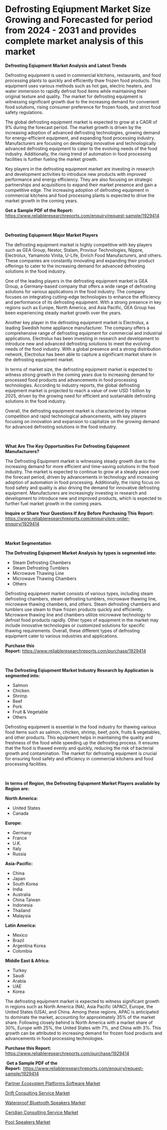 <p><h1>Defrosting Eqiupment Market Size Growing and Forecasted for period from 2024 - 2031 and provides complete market analysis of this market</h1></p><p><strong>Defrosting Eqiupment Market Analysis and Latest Trends</strong></p>
<p><p>Defrosting equipment is used in commercial kitchens, restaurants, and food processing plants to quickly and efficiently thaw frozen food products. This equipment uses various methods such as hot gas, electric heaters, and water immersion to rapidly defrost food items while maintaining their original texture and quality. The market for defrosting equipment is witnessing significant growth due to the increasing demand for convenient food solutions, rising consumer preference for frozen foods, and strict food safety regulations.</p><p>The global defrosting equipment market is expected to grow at a CAGR of 9% during the forecast period. The market growth is driven by the increasing adoption of advanced defrosting technologies, growing demand for energy-efficient equipment, and expanding food processing industry. Manufacturers are focusing on developing innovative and technologically advanced defrosting equipment to cater to the evolving needs of the food industry. Additionally, the rising trend of automation in food processing facilities is further fueling the market growth.</p><p>Key players in the defrosting equipment market are investing in research and development activities to introduce new products with improved performance and energy efficiency. They are also focusing on strategic partnerships and acquisitions to expand their market presence and gain a competitive edge. The increasing adoption of defrosting equipment in commercial kitchens and food processing plants is expected to drive the market growth in the coming years.</p></p>
<p><strong>Get a Sample PDF of the Report:&nbsp;</strong> <a href="https://www.reliableresearchreports.com/enquiry/request-sample/1929414">https://www.reliableresearchreports.com/enquiry/request-sample/1929414</a></p>
<p>&nbsp;</p>
<p><strong>Defrosting Eqiupment Major Market Players</strong></p>
<p><p>The defrosting equipment market is highly competitive with key players such as GEA Group, Nestor, Stalam, Provisur Technologies, Nippre, Electrolux, Yamamoto Vinita, U-Life, Enrich Food Manufacturers, and others. These companies are constantly innovating and expanding their product offerings to cater to the increasing demand for advanced defrosting solutions in the food industry.</p><p>One of the leading players in the defrosting equipment market is GEA Group, a Germany-based company that offers a wide range of defrosting solutions for various applications in the food industry. The company focuses on integrating cutting-edge technologies to enhance the efficiency and performance of its defrosting equipment. With a strong presence in key regions such as Europe, North America, and Asia Pacific, GEA Group has been experiencing steady market growth over the years.</p><p>Another key player in the defrosting equipment market is Electrolux, a leading Swedish home appliance manufacturer. The company offers a comprehensive range of defrosting equipment for commercial and industrial applications. Electrolux has been investing in research and development to introduce new and advanced defrosting solutions to meet the evolving needs of the food industry. With a global presence and a strong distribution network, Electrolux has been able to capture a significant market share in the defrosting equipment market.</p><p>In terms of market size, the defrosting equipment market is expected to witness strong growth in the coming years due to increasing demand for processed food products and advancements in food processing technologies. According to industry reports, the global defrosting equipment market is projected to reach a value of over USD 1 billion by 2025, driven by the growing need for efficient and sustainable defrosting solutions in the food industry.</p><p>Overall, the defrosting equipment market is characterized by intense competition and rapid technological advancements, with key players focusing on innovation and expansion to capitalize on the growing demand for advanced defrosting solutions in the food industry.</p></p>
<p>&nbsp;</p>
<p><strong>What Are The Key Opportunities For Defrosting Eqiupment Manufacturers?</strong></p>
<p><p>The Defrosting Equipment market is witnessing steady growth due to the increasing demand for more efficient and time-saving solutions in the food industry. The market is expected to continue to grow at a steady pace over the forecast period, driven by advancements in technology and increasing adoption of automation in food processing. Additionally, the rising focus on food safety and quality is also driving the demand for innovative defrosting equipment. Manufacturers are increasingly investing in research and development to introduce new and improved products, which is expected to further fuel market growth in the coming years.</p></p>
<p><strong>Inquire or Share Your Questions If Any Before Purchasing This Report:</strong> <a href="https://www.reliableresearchreports.com/enquiry/pre-order-enquiry/1929414">https://www.reliableresearchreports.com/enquiry/pre-order-enquiry/1929414</a></p>
<p>&nbsp;</p>
<p><strong>Market Segmentation</strong></p>
<p><strong>The Defrosting Eqiupment Market Analysis by types is segmented into:</strong></p>
<p><ul><li>Steam Defrosting Chambers</li><li>Steam Defrosting Tumblers</li><li>Microwave Thawing Line</li><li>Microwave Thawing Chambers</li><li>Others</li></ul></p>
<p><p>Defrosting equipment market consists of various types, including steam defrosting chambers, steam defrosting tumblers, microwave thawing line, microwave thawing chambers, and others. Steam defrosting chambers and tumblers use steam to thaw frozen products quickly and efficiently. Microwave thawing line and chambers utilize microwave technology to defrost food products rapidly. Other types of equipment in the market may include innovative technologies or customized solutions for specific thawing requirements. Overall, these different types of defrosting equipment cater to various industries and applications.</p></p>
<p><strong>Purchase this Report:&nbsp;</strong><a href="https://www.reliableresearchreports.com/purchase/1929414">https://www.reliableresearchreports.com/purchase/1929414</a></p>
<p>&nbsp;</p>
<p><strong>The Defrosting Eqiupment Market Industry Research by Application is segmented into:</strong></p>
<p><ul><li>Salmon</li><li>Chicken</li><li>Shrimp</li><li>Beef</li><li>Pork</li><li>Fruit & Vegetable</li><li>Others</li></ul></p>
<p><p>Defrosting equipment is essential in the food industry for thawing various food items such as salmon, chicken, shrimp, beef, pork, fruits & vegetables, and other products. This equipment helps in maintaining the quality and freshness of the food while speeding up the defrosting process. It ensures that the food is thawed evenly and quickly, reducing the risk of bacterial growth and contamination. The market for defrosting equipment is crucial for ensuring food safety and efficiency in commercial kitchens and food processing facilities.</p></p>
<p>&nbsp;</p>
<p><strong>In terms of Region, the Defrosting Eqiupment Market Players available by Region are:</strong></p>
<p>
    <p> <strong> North America: </strong>
        <ul>
            <li>United States</li>
            <li>Canada</li>
        </ul>
        </p> 
    <p> <strong> Europe: </strong>
        <ul>
            <li>Germany</li>
            <li>France</li>
            <li>U.K.</li>
            <li>Italy</li>
            <li>Russia</li>
        </ul>
        </p> 
    <p> <strong> Asia-Pacific: </strong>
        <ul>
            <li>China</li>
            <li>Japan</li>
            <li>South Korea</li>
            <li>India</li>
            <li>Australia</li>
            <li>China Taiwan</li>
            <li>Indonesia</li>
            <li>Thailand</li>
            <li>Malaysia</li>
        </ul>
        </p> 
    <p> <strong> Latin America: </strong>
        <ul>
            <li>Mexico</li>
            <li>Brazil</li>
            <li>Argentina Korea</li>
            <li>Colombia</li>
        </ul>
        </p> 
    <p> <strong> Middle East & Africa: </strong>
        <ul>
            <li>Turkey</li>
            <li>Saudi</li>
            <li>Arabia</li>
            <li>UAE</li>
            <li>Korea</li>
        </ul>
    </p>
    </p>
<p><p>The defrosting equipment market is expected to witness significant growth in regions such as North America (NA), Asia Pacific (APAC), Europe, the United States (USA), and China. Among these regions, APAC is anticipated to dominate the market, accounting for approximately 35% of the market share. Following closely behind is North America with a market share of 30%, Europe with 25%, the United States with 7%, and China with 3%. This growth can be attributed to increasing demand for frozen food products and advancements in food processing technologies.</p></p>
<p><strong>Purchase this Report: </strong><a href="https://www.reliableresearchreports.com/purchase/1929414">https://www.reliableresearchreports.com/purchase/1929414</a></p>
<p>&nbsp;<strong>Get a Sample PDF of the Report:&nbsp;&nbsp;</strong><a href="https://www.reliableresearchreports.com/enquiry/request-sample/1929414">https://www.reliableresearchreports.com/enquiry/request-sample/1929414</a></p>
<p><strong></strong></p>
<p><p><a href="https://copper-carbon-84f.notion.site/Partner-Ecosystem-Platforms-Software-Market-Size-Reflecting-a-Forecast-Till-2031-Market-By-Type-By-ac05b90db6114ed58bae27fbd63a7c41">Partner Ecosystem Platforms Software Market</a></p><p><a href="https://circular-yam-9b9.notion.site/Drift-Consulting-Service-Market-Research-Report-Forecasted-for-Period-from-2024-2031-by-Market-Ty-570ab3e3411d4d31b26c91639e2faf43">Drift Consulting Service Market</a></p><p><a href="https://view.publitas.com/reportprime-1/waterproof-bluetooth-speakers-market-size-share-trends-analysis-report-by-application-regional-outlook-competitive-strategies-and-segment-forecasts-2024-2031/">Waterproof Bluetooth Speakers Market</a></p><p><a href="https://cedar-agate-3da.notion.site/Ceridian-Consulting-Service-Market-Size-2024-2031-Global-Industrial-Analysis-Key-Geographical-Reg-b5c4dfdf1176481cb79303c5dc13161f">Ceridian Consulting Service Market</a></p><p><a href="https://view.publitas.com/reportprime-1/pool-speakers-market-size-and-examines-its-market-scope-with-a-primary-focus-on-growth-opportunities-and-forecasted-trends-spanning-from-2024-to-2031/">Pool Speakers Market</a></p></p>